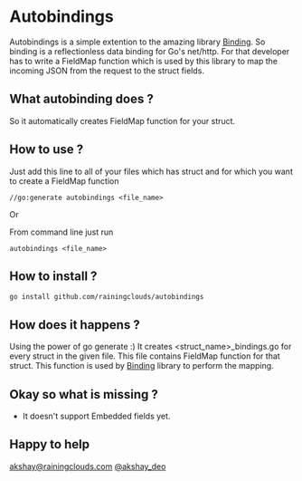 # Autobindings 

Autobindings is a simple extention to the amazing library [Binding](https://github.com/mholt/binding). So binding is a reflectionless data binding for Go's net/http. For that developer has to write a FieldMap function which is used by this library to map the incoming JSON from the request to the struct fields.

## What autobinding does ?
So it automatically creates FieldMap function for your struct. 

## How to use ?
Just add this line to all of your files which has struct and for which you want to create a FieldMap function

```
//go:generate autobindings <file_name>
```

Or

From command line just run

```
autobindings <file_name>
```

## How to install ?
```
go install github.com/rainingclouds/autobindings
```

## How does it happens ?
Using the power of go generate :)
It creates <struct_name>_bindings.go for every struct in the given file. This file contains FieldMap function for that struct. This function is used by [Binding](https://github.com/mholt/binding) library to perform the mapping.

## Okay so what is missing ?
* It doesn't support Embedded fields yet.

## Happy to help
akshay@rainingclouds.com
[@akshay_deo](https://twitter.com/akshay_deo)
